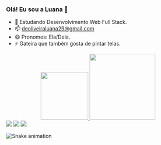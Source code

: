 ### Olá! Eu sou a Luana 👋


- 🌱 Estudando Desenvolvimento Web Full Stack.
- 📫 deoliveiraluana29@gmail.com
- 😄 Pronomes: Ela/Dela.
- ⚡ Gateira que também gosta de pintar telas.


<div align="center">
  <a href="https://github.com/deoliveiraluana">
  <img height="130em" src="https://github-readme-stats.vercel.app/api?username=deoliveiraluana&show_icons=true&theme=dracula&include_all_commits=true&count_private=true"/>
  <img height="180em" src="https://github-readme-stats.vercel.app/api/top-langs/?username=deoliveiraluana&layout=compact&langs_count=7&theme=dracula"/>
</div>
  
<div> 
  <a href="https://instagram.com/luanab_dev" target="_blank"><img src="https://img.shields.io/badge/-Instagram-%23E4405F?style=for-the-badge&logo=instagram&logoColor=white" target="_blank"></a>
  <a href = "mailto:deoliveiraluana29@gmail.com"><img src="https://img.shields.io/badge/-Gmail-%23333?style=for-the-badge&logo=gmail&logoColor=white" target="_blank"></a>
  <a href="https://www.linkedin.com/in/luana-barbosa-de-oliveira-a2a478231" target="_blank"><img src="https://img.shields.io/badge/-LinkedIn-%230077B5?style=for-the-badge&logo=linkedin&logoColor=white" target="_blank"></a> 
  
  ![Snake animation](https://github.com/deoliveiraluana/deoliveiraluana/blob/output/github-contribution-grid-snake.svg)
 
 
</div>
  
